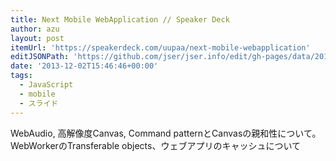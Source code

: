 ```yaml
---
title: Next Mobile WebApplication // Speaker Deck
author: azu
layout: post
itemUrl: 'https://speakerdeck.com/uupaa/next-mobile-webapplication'
editJSONPath: 'https://github.com/jser/jser.info/edit/gh-pages/data/2013/12/index.json'
date: '2013-12-02T15:46:46+00:00'
tags:
  - JavaScript
  - mobile
  - スライド
---
```

WebAudio, 高解像度Canvas, Command patternとCanvasの親和性について。
WebWorkerのTransferable objects、ウェブアプリのキャッシュについて
